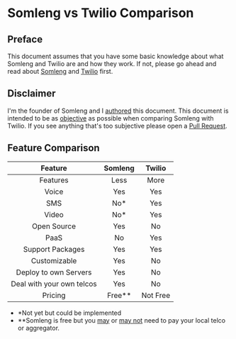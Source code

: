 # Somleng vs Twilio Comparison

## Preface

This document assumes that you have some basic knowledge about what Somleng and Twilio are and how they work. If not, please go ahead and read about [Somleng](https://github.com/somleng/somleng-project/blob/master/docs/what_is_somleng.md) and [Twilio](https://github.com/somleng/somleng-project/blob/master/docs/what_is_twilio.md) first.

## Disclaimer

I'm the founder of Somleng and I [authored](https://github.com/somleng/somleng-project/commit/11e5eca86be878e81aaa020c63c5baa657503b5d) this document. This document is intended to be as [objective](https://www.google.com.kh/search?&q=define+objective) as possible when comparing Somleng with Twilio. If you see anything that's too subjective please open a [Pull Request](https://github.com/somleng/somleng-project/pulls).

## Feature Comparison

| Feature                   | Somleng  | Twilio   |
| :------------------------:|:--------:| :-------:|
| Features                  | Less     | More     |
| Voice                     | Yes      | Yes      |
| SMS                       | No*      | Yes      |
| Video                     | No*      | Yes      |
| Open Source               | Yes      | No       |
| PaaS                      | No       | Yes      |
| Support Packages          | Yes      | Yes      |
| Customizable              | Yes      | No       |
| Deploy to own Servers     | Yes      | No       |
| Deal with your own telcos | Yes      | No       |
| Pricing                   | Free**   | Not Free |

* *Not yet but could be implemented
* **Somleng is free but you [may](https://github.com/somleng/somleng-project/blob/master/docs/case_study_africas_voices.md) or [may not](https://github.com/somleng/somleng-project/blob/master/docs/case_study_ews.md) need to pay your local telco or aggregator.
